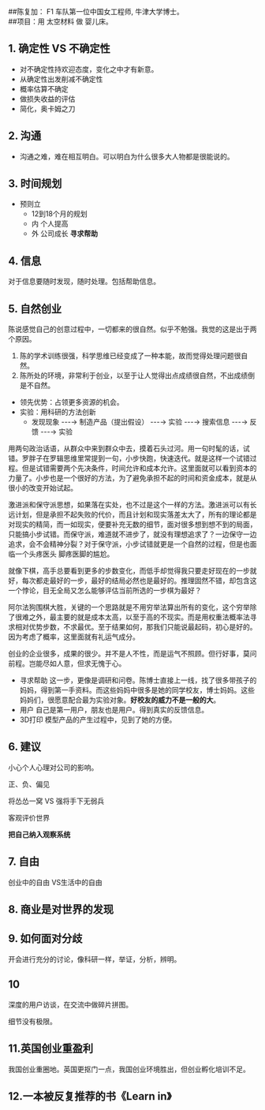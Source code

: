 ##陈复加： F1 车队第一位中国女工程师, 牛津大学博士。  
##项目：用 太空材料 做 婴儿床。

## 1. 确定性 VS 不确定性
* 对不确定性持欢迎态度，变化之中才有新意。
* 从确定性出发削减不确定性
* 概率估算不确定
* 做损失收益的评估
* 简化，奥卡姆之刀

## 2. 沟通
* 沟通之难，难在相互明白。可以明白为什么很多大人物都是很能说的。

## 3. 时间规划
 
* 预则立
  * 12到18个月的规划
  * 内 个人提高
  * 外 公司成长 **寻求帮助**

## 4. 信息
对于信息要随时发现，随时处理。包括帮助信息。
## 5. 自然创业
陈说感觉自己的创意过程中，一切都来的很自然。似乎不勉强。我觉的这是出于两个原因。
 1. 陈的学术训练很强，科学思维已经变成了一种本能，故而觉得处理问题很自然。
 2. 陈所处的环境，非常利于创业，以至于让人觉得出点成绩很自然，不出成绩倒是不自然。
 
* 领先优势：占领更多资源的机会。
* 实验：用科研的方法创新
  * 发现现象 ---→ 制造产品（提出假设） ---→ 实验 ---→ 搜索信息 ---→ 反馈 ---→ 实验

用两句政治话语，从群众中来到群众中去，摸着石头过河。用一句时髦的话，试错。罗胖子在罗辑思维里常提到一句，小步快跑，快速迭代。就是这样一个试错过程。但是试错需要两个先决条件，时间允许和成本允许。这里面就可以看到资本的力量了。小步也是一个很好的方法，为了避免承担不起的时间和资金成本，就是从很小的改变开始试起。

激进派和保守派思想，如果落在实处，也不过是这个一样的方法。激进派可以有长远计划，但是承担不起失败的代价，而且计划和现实落差太大了，所有的理论都是对现实的精简，而一如现实，便要补充无数的细节，面对很多想到想不到的局面，只能搞小步试错。而保守派，难道就不进步了，就没有理想追求了？一边保守一边追求，会不会精神分裂？对于保守派，小步试错就更是一个自然的过程，但是也面临一个头疼医头 脚疼医脚的尴尬。

就像下棋，高手总要看到更多的步数变化，而低手却觉得我只要走好现在的一步就好，每次都走最好的一步，最好的结局必然也是最好的。推理固然不错，却包含这一个悖论，目无全局又怎么能够评估当前所选的一步棋为最好？

阿尔法狗围棋大胜，关键的一个思路就是不用穷举法算出所有的变化，这个穷举除了很难之外，最主要的就是成本太高，以至于高的不现实。而是用权重法概率法寻求相对优势步数，不求最优。至于结果如何，那我们只能说最起码，初心是好的。因为考虑了概率，这里面就有礼运气成分。

创业的企业很多，成果的很少。并不是人不性，而是运气不照顾。但行好事，莫问前程。岂能尽如人意，但求无愧于心。

* 寻求帮助
这一步，更像是调研和问卷。陈博士直接上一线，找了很多带孩子的妈妈，得到第一手资料。而这些妈妈中很多是她的同学校友，博士妈妈。这些妈妈们，很愿意配合最为实验对象。**好校友的威力不是一般的大**。
* 用户
自己是第一用户，朋友也是用户。得到真实的反馈信息。
* 3D打印
模型产品的产生过程中，见到了她的方便。
   
## 6. 建议
小心个人心理对公司的影响。

正、负、偏见  

将怂怂一窝 VS 强将手下无弱兵

客观评价世界

**把自己纳入观察系统**
## 7. 自由
创业中的自由 VS生活中的自由

## 8. 商业是对世界的发现

## 9. 如何面对分歧
开会进行充分的讨论，像科研一样，举证，分析，辨明。

## 10 
深度的用户访谈，在交流中做碎片拼图。

细节没有极限。

## 11.英国创业重盈利
我国创业重圈地。英国更抠门一点，我国创业环境胜出，但创业孵化培训不足。
## 12.一本被反复推荐的书《Learn in》